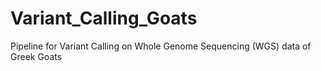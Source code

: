 # Variant_Calling_Goats
Pipeline for Variant Calling on Whole Genome Sequencing (WGS) data of Greek Goats

